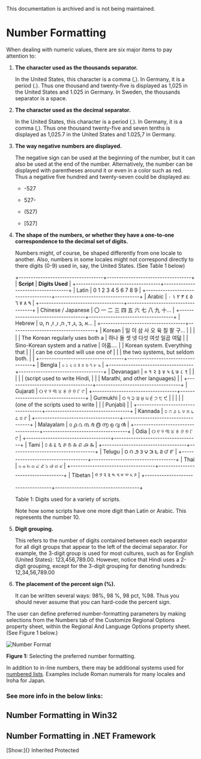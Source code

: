 This documentation is archived and is not being maintained.

# Number Formatting

When dealing with numeric values, there are six major items to pay attention to:

1.  **The character used as the thousands separator.**

    In the United States, this character is a comma (,). In Germany, it is a period (.). Thus one thousand and twenty-five is displayed as 1,025 in the United States and 1.025 in Germany. In Sweden, the thousands separator is a space.

2.  **The character used as the decimal separator.**

    In the United States, this character is a period (.). In Germany, it is a comma (,). Thus one thousand twenty-five and seven tenths is displayed as 1,025.7 in the United States and 1.025,7 in Germany.

3.  **The way negative numbers are displayed.**

    The negative sign can be used at the beginning of the number, but it can also be used at the end of the number. Alternatively, the number can be displayed with parentheses around it or even in a color such as red. Thus a negative five hundred and twenty-seven could be displayed as:  

    -   -527

    -   527-

    -   (527)

    -   [527]

4.  **The shape of the numbers, or whether they have a one-to-one correspondence to the decimal set of digits.**

    Numbers might, of course, be shaped differently from one locale to another. Also, numbers in some locales might not correspond directly to there digits (0-9) used in, say, the United States. (See Table 1 below)

    +-----------------------------------+-----------------------------------+
    | **Script**                        | **Digits Used**                   |
    +-----------------------------------+-----------------------------------+
    | Latin                             | 0 1 2 3 4 5 6 7 8 9               |
    +-----------------------------------+-----------------------------------+
    | Arabic                            | ٠‎ ١‎ ٢‎ ٣‎ ٤‎ ٥‎ ٦‎ ٧‎ ٨‎ ٩      |
    +-----------------------------------+-----------------------------------+
    | Chinese / Japanese                | 〇 一 二 三 四 五 六 七 八 九 十… |
    +-----------------------------------+-----------------------------------+
    | Hebrew                            | א ,ב ,ג, ד, ה, ו, ז, ח ,ט…        |
    +-----------------------------------+-----------------------------------+
    | Korean                            | 일 이 삼 사 오 육 칠 팔 구…       |
    |                                   |                                   |
    | The Korean regularly uses both a  | 하나 둘 셋 넷 다섯 여섯 일곱 여덟 |
    | Sino-Korean system and a native   | 아홉….                            |
    | Korean system. Everything that    |                                   |
    | can be counted will use one of    |                                   |
    | the two systems, but seldom both. |                                   |
    +-----------------------------------+-----------------------------------+
    | Bengla                            | ০ ১ ২ ৩ ৪ ৫ ৬ ৭ ৮ ৯               |
    +-----------------------------------+-----------------------------------+
    | Devanagari                        | ० १ २ ३ ४ ५ ६ ७ ८ ९               |
    |                                   |                                   |
    | (script used to write Hindi,      |                                   |
    | Marathi, and other languages)     |                                   |
    +-----------------------------------+-----------------------------------+
    | Gujarati                          | ୦ ୧ ୨ ୩ ୪ ୫ ୬ ୭ ୮ ୯               |
    +-----------------------------------+-----------------------------------+
    | Gurmukhi                          | ੦ ੧ ੨ ੩ ੪ ੫ ੬ ੭ ੮ ੯               |
    |                                   |                                   |
    | (one of the scripts used to write |                                   |
    | Punjabi)                          |                                   |
    +-----------------------------------+-----------------------------------+
    | Kannada                           | ೦ ೧ ೨ ೩ ೪ ೫ ೬ ೭ ೮ ೯               |
    +-----------------------------------+-----------------------------------+
    | Malayalam                         | ൦ ൧ ൨ ൩ ൪ ൫ ൬ ൭ ൮ ൯               |
    +-----------------------------------+-----------------------------------+
    | Odia                              | ୦ ୧ ୨ ୩ ୪ ୫ ୬ ୭ ୮ ୯               |
    +-----------------------------------+-----------------------------------+
    | Tami                              | ௦ ௧ ௨ ௩ ௪ ௫ ௬ ௭ ௮ ௯               |
    +-----------------------------------+-----------------------------------+
    | Telugu                            | ౦ ౧ ౨ ౩ ౪ ౫ ౬ ౭ ౮ ౯               |
    +-----------------------------------+-----------------------------------+
    | Thai                              | ๐ ๑ ๒ ๓ ๔ ๕ ๖ ๗ ๘ ๙               |
    +-----------------------------------+-----------------------------------+
    | Tibetan                           | ༠ ༡ ༢ ༣ ༤ ༥ ༦ ༧ ༨ ༩               |
    +-----------------------------------+-----------------------------------+

    Table 1: Digits used for a variety of scripts.

    Note how some scripts have one more digit than Latin or Arabic. This represents the number 10.

5.  **Digit grouping.**

    This refers to the number of digits contained between each separator for all digit groups that appear to the left of the decimal separator. For example, the 3-digit group is used for most cultures, such as for English (United States): 123,456,789.00. However, notice that Hindi uses a 2-digit grouping, except for the 3-digit grouping for denoting hundreds: 12,34,56,789.00

6.  **The placement of the percent sign (%).**

    It can be written several ways: 98%, 98 %, 98 pct, %98. Thus you should never assume that you can hard-code the percent sign.

The user can define preferred number-formatting parameters by making selections from the Numbers tab of the Customize Regional Options property sheet, within the Regional And Language Options property sheet. (See Figure 1 below.)

![Number Format](https://i-msdn.sec.s-msft.com/dynimg/IC848906.jpg "Number Format") 

**Figure 1:** Selecting the preferred number formatting.

In addition to in-line numbers, there may be additional systems used for [numbered lists](https://support.office.com/en-us/article/Create-a-bulleted-or-numbered-list-9ff81241-58a8-4d88-8d8c-acab3006a23e). Examples include Roman numerals for many locales and Iroha for Japan.

### See more info in the below links:

[](https://msdn.microsoft.com/en-us/library/mt691870)
## Number Formatting in Win32

[](https://msdn.microsoft.com/en-us/library/mt691872)
## Number Formatting in .NET Framework

[Show:]{} Inherited Protected
